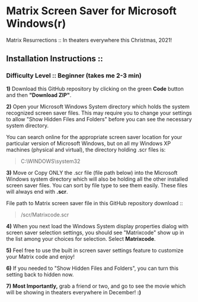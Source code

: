# Matrix Screen Saver for Microsoft Windows(r) 
Matrix Resurrections :: In theaters everywhere this Christmas, 2021!

## Installation Instructions ::
### Difficulty Level :: Beginner (takes me 2-3 min)

**1)** Download this GitHub repository by clicking on the green **Code** button and then **"Download ZIP"**.  

**2)** Open your Microsoft Windows System directory which holds the system recognized screen saver files. This may require you to change your settings to allow "Show Hidden Files and Folders" before you can see the necessary system directory. 

You can search online for the appropriate screen saver location for your particular version of Microsoft Windows, but on all my Windows XP machines (physical and virtual), the directory holding .scr files is: 
> C:\WINDOWS\system32

**3)** Move or Copy ONLY the .scr file (file path below) into the Microsoft Windows system directory which will also be holding all the other installed screen saver files. You can sort by file type to see them easily. These files will always end with **.scr**.

File path to Matrix screen saver file in this GitHub repository download ::
> /scr/Matrixcode.scr

**4)** When you next load the Windows System display properties dialog with screen saver selection settings, you should see "Matrixcode" show up in the list among your choices for selection. Select **Matrixcode**.

**5)** Feel free to use the built in screen saver settings feature to customize your Matrix code and enjoy!

**6)** If you needed to "Show Hidden Files and Folders", you can turn this setting back to hidden now.

**7)** **Most Importantly,** grab a friend or two, and go to see the movie which will be showing in theaters everywhere in December!  **:)**
